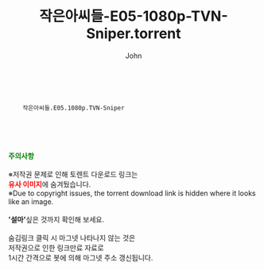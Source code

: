 ﻿---
layout: post
title:  "    작은아씨들-E05-1080p-TVN-Sniper.torrent"
author: John
categories: [ 드라마 ]
tags: [  ]
image:  
description: "    작은아씨들-E05-1080p-TVN-Sniper torrent 정보 공유"
toc: true
toc_sticky: true
---

<br>

        작은아씨들.E05.1080p.TVN-Sniper  
    
<br><br><br>
<p data-ke-size="size16"><b><span style="color: green;">주의사항</span></b><br /><br />※저작권 문제로 인해 토렌트 다운로드 링크는<br /><b><span style="color: red;">유사 이미지</span></b>에 숨겨뒀습니다.<br />※Due to copyright issues, the torrent download link is hidden where it looks like an image.<br /><br /><b>'설마'</b>싶은 것까지 확인해 보세요.<br /><br />숨김링크 클릭 시 마그넷 나타나지 않는 것은<br />저작권으로 인한 링크만료 자료로<br />1시간 간격으로 봇에 의해 마그넷 주소 갱신됩니다.</p>
